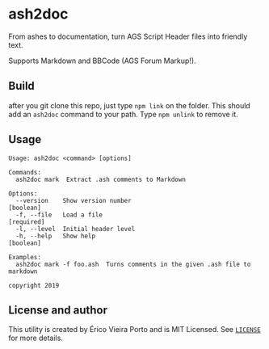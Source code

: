 # ash2doc

From ashes to documentation, turn AGS Script Header files into friendly text.

Supports Markdown and BBCode (AGS Forum Markup!).

## Build

after you git clone this repo, just type `npm link` on the folder. This should
add an `ash2doc` command to your path. Type `npm unlink` to remove it.

## Usage

```
Usage: ash2doc <command> [options]

Commands:
  ash2doc mark  Extract .ash comments to Markdown

Options:
  --version    Show version number                                     [boolean]
  -f, --file   Load a file                                            [required]
  -l, --level  Initial header level
  -h, --help   Show help                                               [boolean]

Examples:
  ash2doc mark -f foo.ash  Turns comments in the given .ash file to markdown

copyright 2019
```

## License and author

This utility is created by Érico Vieira Porto and is MIT Licensed.
See [`LICENSE`](LICENSE) for more details.
